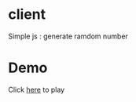 # client
Simple js : generate ramdom number

# Demo
Click [here](https://sunlei2007.github.io/client/) to play 